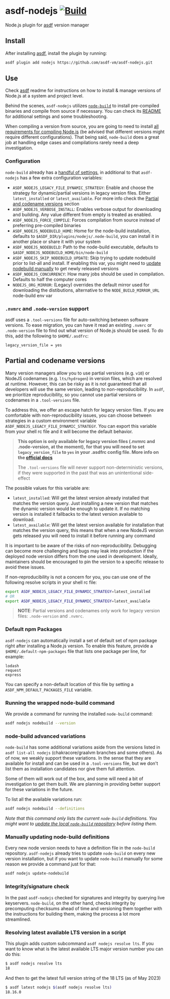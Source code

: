 # asdf-nodejs [![Build](https://github.com/asdf-vm/asdf-nodejs/actions/workflows/workflow.yml/badge.svg)](https://github.com/asdf-vm/asdf-nodejs/actions/workflows/workflow.yml)

Node.js plugin for [asdf](https://github.com/asdf-vm/asdf) version manager

## Install

After installing [asdf](https://github.com/asdf-vm/asdf), install the plugin by running:

```bash
asdf plugin add nodejs https://github.com/asdf-vm/asdf-nodejs.git
```

## Use

Check [asdf](https://github.com/asdf-vm/asdf) readme for instructions on how to install & manage versions of Node.js at a system and project level.

Behind the scenes, `asdf-nodejs` utilizes [`node-build`](https://github.com/nodenv/node-build) to install pre-compiled binaries and compile from source if necessary. You can check its [README](https://github.com/nodenv/node-build/blob/master/README.md) for additional settings and some troubleshooting.

When compiling a version from source, you are going to need to install [all requirements for compiling Node.js](https://github.com/nodejs/node/blob/master/BUILDING.md#building-nodejs-on-supported-platforms) (be advised that different versions might require different configurations). That being said, `node-build` does a great job at handling edge cases and compilations rarely need a deep investigation.

### Configuration

`node-build` already has a [handful of settings](https://github.com/nodenv/node-build#custom-build-configuration), in additional to that `asdf-nodejs` has a few extra configuration variables:

- `ASDF_NODEJS_LEGACY_FILE_DYNAMIC_STRATEGY`: Enable and choose the strategy for
  dynamic/partial versions in legacy version files. Either `latest_installed` or
  `latest_available`. For more info check the [Partial and codename versions](#partial-and-codename-versions) section
- `ASDF_NODEJS_VERBOSE_INSTALL`: Enables verbose output for downloading and building. Any value different from empty is treated as enabled.
- `ASDF_NODEJS_FORCE_COMPILE`: Forces compilation from source instead of preferring pre-compiled binaries
- `ASDF_NODEJS_NODEBUILD_HOME`: Home for the node-build installation, defaults to `$ASDF_DIR/plugins/nodejs/.node-build`, you can install it in another place or share it with your system
- `ASDF_NODEJS_NODEBUILD`: Path to the node-build executable, defaults to `$ASDF_NODEJS_NODEBUILD_HOME/bin/node-build`
- `ASDF_NODEJS_SKIP_NODEBUILD_UPDATE`: Skip trying to update nodebuild prior to
  list-all and install. If enabling this var, you might need to [update nodebuild manually](#manually-updating-node-build-definitions)
  to get newly released versions
- `ASDF_NODEJS_CONCURRENCY`: How many jobs should be used in compilation. Defaults to half the computer cores
- `NODEJS_ORG_MIRROR`: (Legacy) overrides the default mirror used for downloading the distibutions, alternative to the `NODE_BUILD_MIRROR_URL` node-build env var

### `.nvmrc` and `.node-version` support

asdf uses a `.tool-versions` file for auto-switching between software versions. To ease migration, you can have it read an existing `.nvmrc` or `.node-version` file to find out what version of Node.js should be used. To do this, add the following to `$HOME/.asdfrc`:

```
legacy_version_file = yes
```

## Partial and codename versions

Many version managers allow you to use partial versions (e.g. `v10`) or NodeJS
codenames (e.g. `lts/hydrogen`) in version files, which are resolved at runtime.
However, this can be risky as it is not guaranteed that all developers will use
the same version, leading to non-reproducibility. In `asdf`, we prioritize
reproducibility, so you cannot use partial versions or codenames in a
`.tool-versions` file.

To address this, we offer an escape hatch for legacy version files. If you are
comfortable with non-reproducibility issues, you can choose between strategies
in a custom environment variable `ASDF_NODEJS_LEGACY_FILE_DYNAMIC_STRATEGY`. You
can export this variable from your shell rc file and it will become the default
behavior.

> **This option is only available for legacy version files (.nvmrc and
> .node-version, at the moment), for that you will need to set
> `legacy_version_file` to `yes` in your .asdfrc config file. More info on the
> [official docs](https://asdf-vm.com/manage/configuration.html#legacy-version-file)**
>
> The `.tool-versions` file will never support non-deterministic versions, if
> they were supported in the past that was an unintentional side-effect

The possible values for this variable are:

- `latest_installed`: Will get the latest version already installed that matches
  the version query. Just installing a new version that matches the dynamic
  version would be enough to update it. If no matching version is installed it
  fallbacks to the latest version available to download.
- `latest_available`: Will get the latest version available for installation
  that matches the version query, this means that when a new NodeJS version gets
  released you will need to install it before running any command

It is important to be aware of the risks of non-reproducibility. Debugging can
become more challenging and bugs may leak into production if the deployed node
version differs from the one used in development. Ideally, maintainers should be
encouraged to pin the version to a specific release to avoid these issues.

If non-reproducibility is not a concern for you, you can use one of the
following resolve scripts in your shell rc file:

```bash
export ASDF_NODEJS_LEGACY_FILE_DYNAMIC_STRATEGY=latest_installed
# OR
export ASDF_NODEJS_LEGACY_FILE_DYNAMIC_STRATEGY=latest_available
```

> **NOTE**: Partial versions and codenames only work for legacy version files: `.node-version` and `.nvmrc`.

### Default npm Packages

`asdf-nodejs` can automatically install a set of default set of npm package right after installing a Node.js version. To enable this feature, provide a `$HOME/.default-npm-packages` file that lists one package per line, for example:

```
lodash
request
express
```

You can specify a non-default location of this file by setting a `ASDF_NPM_DEFAULT_PACKAGES_FILE` variable.

### Running the wrapped node-build command

We provide a command for running the installed `node-build` command:

```bash
asdf nodejs nodebuild --version
```

### node-build advanced variations

`node-build` has some additional variations aside from the versions listed in `asdf list-all nodejs` (chakracore/graalvm branches and some others). As of now, we weakly support these variations. In the sense that they are available for install and can be used in a `.tool-versions` file, but we don't list them as installation candidates nor give them full attention.

Some of them will work out of the box, and some will need a bit of investigation to get them built. We are planning in providing better support for these variations in the future.

To list all the available variations run:

```bash
asdf nodejs nodebuild --definitions
```

_Note that this command only lists the current `node-build` definitions. You might want to [update the local `node-build` repository](#updating-node-build-definitions) before listing them._

### Manually updating node-build definitions

Every new node version needs to have a definition file in the `node-build` repository. `asdf-nodejs` already tries to update `node-build` on every new version installation, but if you want to update `node-build` manually for some reason we provide a command just for that:

```bash
asdf nodejs update-nodebuild
```

### Integrity/signature check

In the past `asdf-nodejs` checked for signatures and integrity by querying live keyservers. `node-build`, on the other hand, checks integrity by precomputing checksums ahead of time and versioning them together with the instructions for building them, making the process a lot more streamlined.

### Resolving latest available LTS version in a script

This plugin adds custom subcommand `asdf nodejs resolve lts`. If you want to know what is the latest available LTS major version number you can do this:
```sh
$ asdf nodejs resolve lts
18
```

And then to get the latest full version string of the 18 LTS (as of May 2023)
```sh
$ asdf latest nodejs $(asdf nodejs resolve lts)
18.16.0
```
